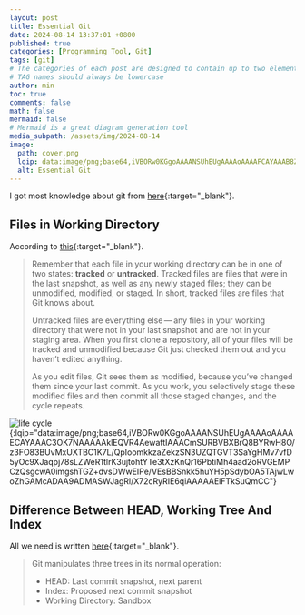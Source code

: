 ```yaml
---
layout: post
title: Essential Git
date: 2024-08-14 13:37:01 +0800
published: true
categories: [Programming Tool, Git]
tags: [git]
# The categories of each post are designed to contain up to two elements, and the number of elements in tags can be zero to infinity.
# TAG names should always be lowercase
author: min
toc: true
comments: false
math: false
mermaid: false
# Mermaid is a great diagram generation tool
media_subpath: /assets/img/2024-08-14
image:
  path: cover.png
  lqip: data:image/png;base64,iVBORw0KGgoAAAANSUhEUgAAAAoAAAAFCAYAAAB8ZH1oAAAAAklEQVR4AewaftIAAACOSURBVE3BQQqCUBRA0fv0lQpl2MiJuI820T7aYrSE9hCNkgwhK9Df+z8Mgs6RarsLzgyiiDp9sckbNDZGZxz6itbnzFRR9zZGM4gCVZGxXpVomnB5Rtw6z+gNRFAmIkyOjeHaK8UiYd+XDD7mR5kEQOA+BE6WcX4IPguA8BVA+RMTqJcpc1W6d8zgPAhfHyz7OE8vG/oIAAAAAElFTkSuQmCC
  alt: Essential Git
---
```


I got most knowledge about git from [here](https://git-scm.com/doc){:target="_blank"}.

## Files in Working Directory

According to [this](https://git-scm.com/book/en/v2/Git-Basics-Recording-Changes-to-the-Repository){:target="_blank"}.

> Remember that each file in your working directory can be in one of two states: **tracked** or **untracked**. Tracked files are files that were in the last snapshot, as well as any newly staged files; they can be unmodified, modified, or staged. In short, tracked files are files that Git knows about.
>
> Untracked files are everything else — any files in your working directory that were not in your last snapshot and are not in your staging area. When you first clone a repository, all of your files will be tracked and unmodified because Git just checked them out and you haven’t edited anything.
>
> As you edit files, Git sees them as modified, because you’ve changed them since your last commit. As you work, you selectively stage these modified files and then commit all those staged changes, and the cycle repeats.

![life cycle](lifecycle.png){:lqip="data:image/png;base64,iVBORw0KGgoAAAANSUhEUgAAAAoAAAAECAYAAAC3OK7NAAAAAklEQVR4AewaftIAAACmSURBVBXBrQ8BYRwH8O/z3FO83BUvMxUXTBC1K7L/QpIoomkkzaZekzSN3UZQTGVT3SaYgHMv7vfD5yOc9XJaqpj78sLZWeR1tlrK3ujtohtYTe3tXzKnQr16PbtiMh4aad2oRVGEMPCzQsgcwA0imgshTGZ+dvsDWwEIPe/VEsBBSnkk5huYH5pSdybOA5TAjwLwoZhGAMcADAA9ADMASWJagRl/X72cRyRIE6qiAAAAAElFTkSuQmCC"}

## Difference Between HEAD, Working Tree And Index

All we need is written [here](https://www.geeksforgeeks.org/git-difference-between-head-working-tree-and-index/){:target="_blank"}.

> Git manipulates three trees in its normal operation:
>
> - HEAD: Last commit snapshot, next parent
> - Index: Proposed next commit snapshot 
> - Working Directory: Sandbox